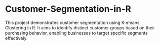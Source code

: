 # Customer-Segmentation-in-R
This project demonstrates customer segmentation using K-means Clustering in R. It aims to identify distinct customer groups based on their purchasing behavior, enabling businesses to target specific segments effectively.
